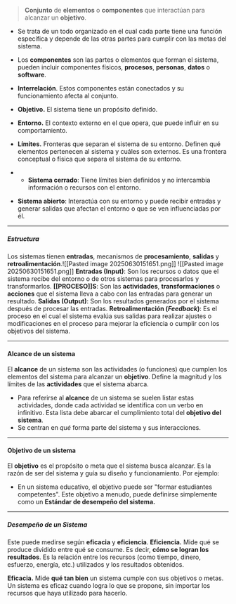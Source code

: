 > **Conjunto** de **elementos** o **componentes** que interactúan para alcanzar un **objetivo**. 

- Se trata de un todo organizado en el cual cada parte tiene una función específica y depende de las otras partes para cumplir con las metas del sistema.
- Los **componentes** son las partes o elementos que forman el sistema, pueden incluir componentes físicos, **procesos**, **personas**, **datos** o **software**.
- **Interrelación**. Estos componentes están conectados y su funcionamiento afecta al conjunto.
- **Objetivo.** El sistema tiene un propósito definido.
- **Entorno.** El contexto externo en el que opera, que puede influir en su comportamiento.
- **Límites.** Fronteras que separan el sistema de su entorno. Definen qué elementos pertenecen al sistema y cuáles son externos. Es una frontera conceptual o física que separa el sistema de su entorno.

- - **Sistema cerrado**: Tiene límites bien definidos y no intercambia información o recursos con el entorno.
    
- **Sistema abierto**: Interactúa con su entorno y puede recibir entradas y generar salidas que afectan el entorno o que se ven influenciadas por él.
****
##### **Estructura**
Los sistemas tienen **entradas**, mecanismos de **procesamiento**, **salidas** y **retroalimentación**.![[Pasted image 20250630151651.png]]
![[Pasted image 20250630151651.png]]
**Entradas (Input)**: Son los recursos o datos que el sistema recibe del entorno o de otros sistemas para procesarlos y transformarlos.
**[[PROCESO]]S**: Son las **actividades**, **transformaciones** o **acciones** que el sistema lleva a cabo con las entradas para generar un resultado.
**Salidas (Output)**: Son los resultados generados por el sistema después de procesar las entradas.
**Retroalimentación (*Feedback*)**: Es el proceso en el cual el sistema evalúa sus salidas para realizar ajustes o modificaciones en el proceso para mejorar la eficiencia o cumplir con los objetivos del sistema.
****
#### **Alcance de un sistema**
El **alcance** de un sistema son las actividades (o funciones) que cumplen los elementos del sistema para alcanzar un **objetivo**. Define la magnitud y los límites de las **actividades** que el sistema abarca. 
- Para referirse al **alcance** de un sistema se suelen listar estas actividades, donde cada actividad se identifica con un verbo en infinitivo. Esta lista debe abarcar el cumplimiento total del **objetivo del sistema**. 
- Se centran en *qué* forma parte del sistema y sus interacciones.
****
#### **Objetivo de un sistema**
El **objetivo** es el propósito o meta que el sistema busca alcanzar. Es la razón de ser del sistema y guía su diseño y funcionamiento. Por ejemplo:
- En un sistema educativo, el objetivo puede ser "formar estudiantes competentes".
Este objetivo a menudo, puede definirse simplemente como un **Estándar de desempeño del sistema.**
****
##### **Desempeño de un Sistema**
Este puede medirse según **eficacia** y **eficiencia**.
**Eficiencia.** Mide qué se produce dividido entre qué se consume. Es decir, **cómo se logran los resultados**. Es la relación entre los recursos (como tiempo, dinero, esfuerzo, energía, etc.) utilizados y los resultados obtenidos.

**Eficacia.** Mide **qué tan bien** un sistema cumple con sus objetivos o metas. Un sistema es eficaz cuando logra lo que se propone, sin importar los recursos que haya utilizado para hacerlo.